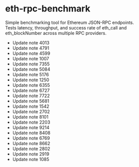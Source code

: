# eth-rpc-benchmark

Simple benchmarking tool for Ethereum JSON-RPC endpoints.  
Tests latency, throughput, and success rate of eth_call and eth_blockNumber across multiple RPC providers.
- Update note 4013
- Update note 4791
- Update note 4599
- Update note 1007
- Update note 7355
- Update note 5084
- Update note 5176
- Update note 1250
- Update note 6355
- Update note 6727
- Update note 7722
- Update note 5681
- Update note 1542
- Update note 2702
- Update note 8101
- Update note 2203
- Update note 9214
- Update note 8408
- Update note 6769
- Update note 8662
- Update note 2802
- Update note 2919
- Update note 1085

